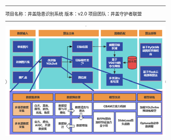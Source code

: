***************************************************************************************
项目名称：井盖隐患识别系统
版本：v2.0
项目团队：井盖守护者联盟
***************************************************************************************
![主体框架图](https://github.com/evenstar123/well-detect/blob/main/img/body_frame.png)
